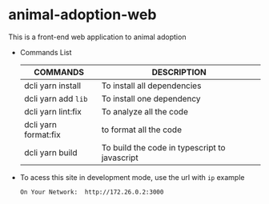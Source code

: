 # animal-adoption-web
This is a front-end web application to animal adoption

* Commands List

  | COMMANDS             | DESCRIPTION                                                  |
    |--------------------- | -----------------------------------------------------------|
  | dcli yarn install    | To install all dependencies                           |
  | dcli yarn add `lib`  | To install one dependency                             |
  | dcli yarn lint:fix   | To analyze all the code                                  |
  | dcli yarn format:fix | to format all the code                                  |
  | dcli yarn build      | To build the code in typescript to javascript      |

* To acess this site in development mode, use the url with `ip` example

    ```bash
    On Your Network:  http://172.26.0.2:3000
    ```
